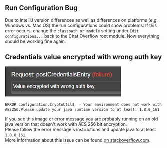 ## Run Configuration Bug 
Due to IntelliJ version differences as well as differences on platforms (e.g. Windows vs. Mac OS) the run configurations could show problems. If this error occurs, change the `classpath or module` setting under `Edit configurations...` back to the Chat Overflow root module. Now everything should be working fine again.

## Credentials value encrypted with wrong auth key
![](/img/usage/value-encrypted-wrong-key.png)  
```
ERROR configuration.CryptoUtil$  - Your environment does not work with AES256.Please update your java runtime version to at least: 1.8.0_161
```
If you see this image or error message you are probably running on an old java version that doesn't work with AES 256 bit encryption.  
Please follow the error message's instructions and update java to at least `1.8.0_161`.  
More information about this issue can be found [on stackoverflow.com](https://stackoverflow.com/questions/3862800/invalidkeyexception-illegal-key-size).
